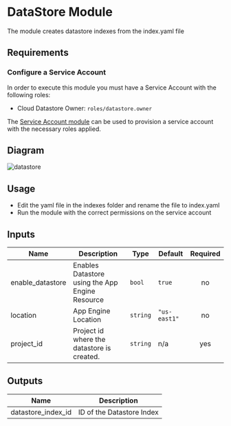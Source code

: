 # DataStore Module

The module creates datastore indexes from the index.yaml file

## Requirements

### Configure a Service Account

In order to execute this module you must have a Service Account with the following roles:

- Cloud Datastore Owner: `roles/datastore.owner`

The [Service Account module](../service_account) can be used to provision a service account with the necessary roles applied.

## Diagram

![datastore](https://user-images.githubusercontent.com/89442747/148543872-a3560c6b-fbb1-492b-8485-18b8c470e7fb.png)

## Usage

- Edit the yaml file in the indexes folder and rename the file to index.yaml
- Run the module with the correct permissions on the service account

<!-- BEGINNING OF PRE-COMMIT-TERRAFORM DOCS HOOK -->
## Inputs

| Name | Description | Type | Default | Required |
|------|-------------|------|---------|:--------:|
| enable\_datastore | Enables Datastore using the App Engine Resource | `bool` | `true` | no |
| location | App Engine Location | `string` | `"us-east1"` | no |
| project\_id | Project id where the datastore is created. | `string` | n/a | yes |

## Outputs

| Name | Description |
|------|-------------|
| datastore\_index\_id | ID of the Datastore Index |

<!-- END OF PRE-COMMIT-TERRAFORM DOCS HOOK -->
